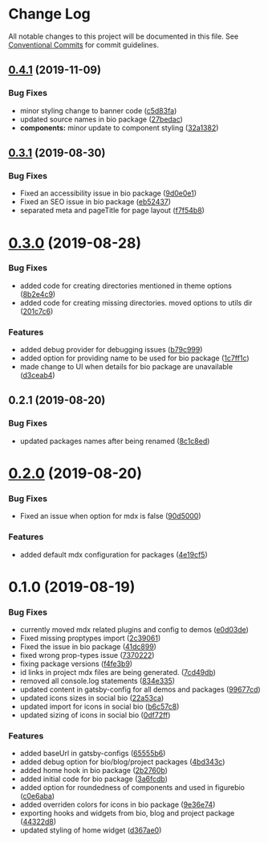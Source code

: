 # Change Log

All notable changes to this project will be documented in this file.
See [Conventional Commits](https://conventionalcommits.org) for commit guidelines.

## [0.4.1](https://github.com/sonapraneeth-a/sonapraneeth-gatsby-themes/compare/@sonapraneeth/gatsby-theme-bio@0.4.0...@sonapraneeth/gatsby-theme-bio@0.4.1) (2019-11-09)

### Bug Fixes

- minor styling change to banner code ([c5d83fa](https://github.com/sonapraneeth-a/sonapraneeth-gatsby-themes/commit/c5d83fa))
- updated source names in bio package ([27bedac](https://github.com/sonapraneeth-a/sonapraneeth-gatsby-themes/commit/27bedac))
- **components:** minor update to component styling ([32a1382](https://github.com/sonapraneeth-a/sonapraneeth-gatsby-themes/commit/32a1382))

## [0.3.1](https://github.com/sonapraneeth-a/sonapraneeth-gatsby-themes/compare/@sonapraneeth/gatsby-theme-bio@0.3.0...@sonapraneeth/gatsby-theme-bio@0.3.1) (2019-08-30)

### Bug Fixes

- Fixed an accessibility issue in bio package ([9d0e0e1](https://github.com/sonapraneeth-a/sonapraneeth-gatsby-themes/commit/9d0e0e1))
- Fixed an SEO issue in bio package ([eb52437](https://github.com/sonapraneeth-a/sonapraneeth-gatsby-themes/commit/eb52437))
- separated meta and pageTitle for page layout ([f7f54b8](https://github.com/sonapraneeth-a/sonapraneeth-gatsby-themes/commit/f7f54b8))

# [0.3.0](https://github.com/sonapraneeth-a/sonapraneeth-gatsby-themes/compare/@sonapraneeth/gatsby-theme-bio@0.2.1...@sonapraneeth/gatsby-theme-bio@0.3.0) (2019-08-28)

### Bug Fixes

- added code for creating directories mentioned in theme options ([8b2e4c9](https://github.com/sonapraneeth-a/sonapraneeth-gatsby-themes/commit/8b2e4c9))
- added code for creating missing directories. moved options to utils dir ([201c7c6](https://github.com/sonapraneeth-a/sonapraneeth-gatsby-themes/commit/201c7c6))

### Features

- added debug provider for debugging issues ([b79c999](https://github.com/sonapraneeth-a/sonapraneeth-gatsby-themes/commit/b79c999))
- added option for providing name to be used for bio package ([1c7ff1c](https://github.com/sonapraneeth-a/sonapraneeth-gatsby-themes/commit/1c7ff1c))
- made change to UI when details for bio package are unavailable ([d3ceab4](https://github.com/sonapraneeth-a/sonapraneeth-gatsby-themes/commit/d3ceab4))

## 0.2.1 (2019-08-20)

### Bug Fixes

- updated packages names after being renamed ([8c1c8ed](https://github.com/sonapraneeth-a/sonapraneeth-gatsby-themes/commit/8c1c8ed))

# [0.2.0](https://github.com/sonapraneeth-a/sonapraneeth-gatsby-themes/compare/@sonapraneeth/gatsby-theme-bio@0.1.0...@sonapraneeth/gatsby-theme-bio@0.2.0) (2019-08-20)

### Bug Fixes

- Fixed an issue when option for mdx is false ([90d5000](https://github.com/sonapraneeth-a/sonapraneeth-gatsby-themes/commit/90d5000))

### Features

- added default mdx configuration for packages ([4e19cf5](https://github.com/sonapraneeth-a/sonapraneeth-gatsby-themes/commit/4e19cf5))

# 0.1.0 (2019-08-19)

### Bug Fixes

- currently moved mdx related plugins and config to demos ([e0d03de](https://github.com/sonapraneeth-a/sonapraneeth-gatsby-themes/commit/e0d03de))
- Fixed missing proptypes import ([2c39061](https://github.com/sonapraneeth-a/sonapraneeth-gatsby-themes/commit/2c39061))
- Fixed the issue in bio package ([41dc899](https://github.com/sonapraneeth-a/sonapraneeth-gatsby-themes/commit/41dc899))
- fixed wrong prop-types issue ([7370222](https://github.com/sonapraneeth-a/sonapraneeth-gatsby-themes/commit/7370222))
- fixing package versions ([f4fe3b9](https://github.com/sonapraneeth-a/sonapraneeth-gatsby-themes/commit/f4fe3b9))
- id links in project mdx files are being generated. ([7cd49db](https://github.com/sonapraneeth-a/sonapraneeth-gatsby-themes/commit/7cd49db))
- removed all console.log statements ([834e335](https://github.com/sonapraneeth-a/sonapraneeth-gatsby-themes/commit/834e335))
- updated content in gatsby-config for all demos and packages ([99677cd](https://github.com/sonapraneeth-a/sonapraneeth-gatsby-themes/commit/99677cd))
- updated icons sizes in social bio ([22a53ca](https://github.com/sonapraneeth-a/sonapraneeth-gatsby-themes/commit/22a53ca))
- updated import for icons in social bio ([b6c57c8](https://github.com/sonapraneeth-a/sonapraneeth-gatsby-themes/commit/b6c57c8))
- updated sizing of icons in social bio ([0df72ff](https://github.com/sonapraneeth-a/sonapraneeth-gatsby-themes/commit/0df72ff))

### Features

- added baseUrl in gatsby-configs ([65555b6](https://github.com/sonapraneeth-a/sonapraneeth-gatsby-themes/commit/65555b6))
- added debug option for bio/blog/project packages ([4bd343c](https://github.com/sonapraneeth-a/sonapraneeth-gatsby-themes/commit/4bd343c))
- added home hook in bio package ([2b2760b](https://github.com/sonapraneeth-a/sonapraneeth-gatsby-themes/commit/2b2760b))
- added initial code for bio package ([3a6fcdb](https://github.com/sonapraneeth-a/sonapraneeth-gatsby-themes/commit/3a6fcdb))
- added option for roundedness of components and used in figurebio ([c0e6aba](https://github.com/sonapraneeth-a/sonapraneeth-gatsby-themes/commit/c0e6aba))
- added overriden colors for icons in bio package ([9e36e74](https://github.com/sonapraneeth-a/sonapraneeth-gatsby-themes/commit/9e36e74))
- exporting hooks and widgets from bio, blog and project package ([44322d8](https://github.com/sonapraneeth-a/sonapraneeth-gatsby-themes/commit/44322d8))
- updated styling of home widget ([d367ae0](https://github.com/sonapraneeth-a/sonapraneeth-gatsby-themes/commit/d367ae0))
